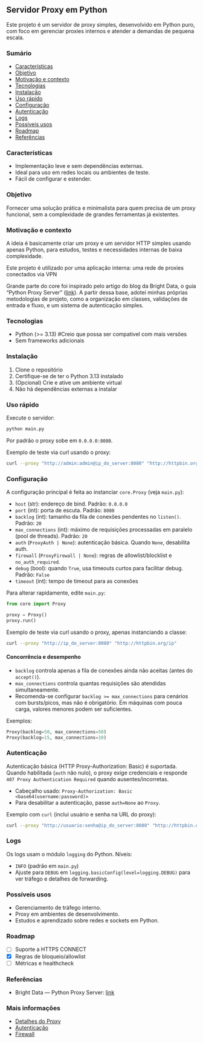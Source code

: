 ## Servidor Proxy em Python

Este projeto é um servidor de proxy simples, desenvolvido em Python puro, com foco em gerenciar proxies internos e atender a demandas de pequena escala.

### Sumário

- [Características](#características)
- [Objetivo](#objetivo)
- [Motivação e contexto](#motivação-e-contexto)
- [Tecnologias](#tecnologias)
- [Instalação](#instalação)
- [Uso rápido](#uso-rápido)
- [Configuração](#configuração)
- [Autenticação](#autenticação)
- [Logs](#logs)
- [Possíveis usos](#possíveis-usos)
- [Roadmap](#roadmap)
- [Referências](#referências)

### Características

- Implementação leve e sem dependências externas.
- Ideal para uso em redes locais ou ambientes de teste.
- Fácil de configurar e estender.

### Objetivo

Fornecer uma solução prática e minimalista para quem precisa de um proxy funcional, sem a complexidade de grandes ferramentas já existentes.

### Motivação e contexto

A ideia é basicamente criar um proxy e um servidor HTTP simples usando apenas Python, para estudos, testes e necessidades internas de baixa complexidade.

Este projeto é utilizado por uma aplicação interna: uma rede de proxies conectados via VPN

Grande parte do core foi inspirado pelo artigo do blog da Bright Data, o guia “Python Proxy Server” ([link](https://brightdata.com.br/blog/proxies-101/python-proxy-server)). A partir dessa base, adotei minhas próprias metodologias de projeto, como a organização em classes, validações de entrada e fluxo, e um sistema de autenticação simples.

### Tecnologias

- Python (>= 3.13) #Creio que possa ser compativel com mais versões
- Sem frameworks adicionais

### Instalação

1. Clone o repositório
2. Certifique-se de ter o Python 3.13 instalado
3. (Opcional) Crie e ative um ambiente virtual
4. Não há dependências externas a instalar

### Uso rápido

Execute o servidor:

```bash
python main.py
```

Por padrão o proxy sobe em `0.0.0.0:8080`.

Exemplo de teste via curl usando o proxy:

```bash
curl --proxy "http://admin:admin@ip_do_server:8080" "http://httpbin.org/ip"
```

### Configuração

A configuração principal é feita ao instanciar `core.Proxy` (veja `main.py`):

- `host` (str): endereço de bind. Padrão: `0.0.0.0`
- `port` (int): porta de escuta. Padrão: `8080`
- `backlog` (int): tamanho da fila de conexões pendentes no `listen()`. Padrão: `20`
- `max_connections` (int): máximo de requisições processadas em paralelo (pool de threads). Padrão: `20`
- `auth` (`ProxyAuth | None`): autenticação básica. Quando `None`, desabilita auth.
- `firewall` (`ProxyFirewall | None`): regras de allowlist/blocklist e `no_auth_required`.
- `debug` (bool): quando `True`, usa timeouts curtos para facilitar debug. Padrão: `False`
- `timeout` (int): tempo de timeout para as conexões

Para alterar rapidamente, edite `main.py`:

```python
from core import Proxy

proxy = Proxy()
proxy.run()
```

Exemplo de teste via curl usando o proxy, apenas instanciando a classe:

```bash
curl --proxy "http://ip_do_server:8080" "http://httpbin.org/ip"
```

#### Concorrência e desempenho

- `backlog` controla apenas a fila de conexões ainda não aceitas (antes do `accept()`).
- `max_connections` controla quantas requisições são atendidas simultaneamente.
- Recomenda-se configurar `backlog >= max_connections` para cenários com bursts/picos, mas não é obrigatório. Em máquinas com pouca carga, valores menores podem ser suficientes.

Exemplos:

```python
Proxy(backlog=50, max_connections=50)
Proxy(backlog=15, max_connections=10)
```

### Autenticação

Autenticação básica (HTTP Proxy-Authorization: Basic) é suportada. Quando habilitada (`auth` não nulo), o proxy exige credenciais e responde `407 Proxy Authentication Required` quando ausentes/incorretas.

- Cabeçalho usado: `Proxy-Authorization: Basic <base64(username:password)>`
- Para desabilitar a autenticação, passe `auth=None` ao `Proxy`.

Exemplo com `curl` (inclui usuário e senha na URL do proxy):

```bash
curl --proxy "http://usuario:senha@ip_do_server:8080" "http://httpbin.org/ip"
```

### Logs

Os logs usam o módulo `logging` do Python. Níveis:

- `INFO` (padrão em `main.py`)
- Ajuste para `DEBUG` em `logging.basicConfig(level=logging.DEBUG)` para ver tráfego e detalhes de forwarding.

### Possíveis usos

- Gerenciamento de tráfego interno.
- Proxy em ambientes de desenvolvimento.
- Estudos e aprendizado sobre redes e sockets em Python.

### Roadmap

- [ ] Suporte a HTTPS CONNECT
- [x] Regras de bloqueio/allowlist
- [ ] Métricas e healthcheck

### Referências

- Bright Data — Python Proxy Server: [link](https://brightdata.com.br/blog/proxies-101/python-proxy-server)

### Mais informações

- [Detalhes do Proxy](docs/proxy.md)
- [Autenticação](docs/auth.md)
- [Firewall](docs/firewall.md)